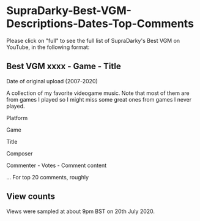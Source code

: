 # SupraDarky-Best-VGM-Descriptions-Dates-Top-Comments

Please click on "full" to see the full list of SupraDarky's Best VGM on YouTube, in the following format:

Best VGM xxxx - Game - Title
---------------------------------

Date of original upload (2007-2020)

A collection of my favorite videogame music. Note that most of them are from games I played so I might miss some great ones from games I never played.

Platform

Game

Title

Composer

Commenter - Votes - Comment content

... For top 20 comments, roughly


View counts
---------------------

Views were sampled at about 9pm BST on 20th July 2020.
